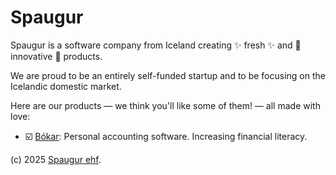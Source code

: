 # Spaugur

Spaugur is a software company from Iceland creating ✨ fresh ✨ and 💞 innovative 💞 products.

We are proud to be an entirely self-funded startup and to be focusing on the Icelandic domestic market.

Here are our products — we think you'll like some of them! — all made with love:

- ☑️ [Bókar](https://bokar.is/): Personal accounting software. Increasing financial literacy.

(c) 2025 [Spaugur ehf](https://spaugur.com/).
